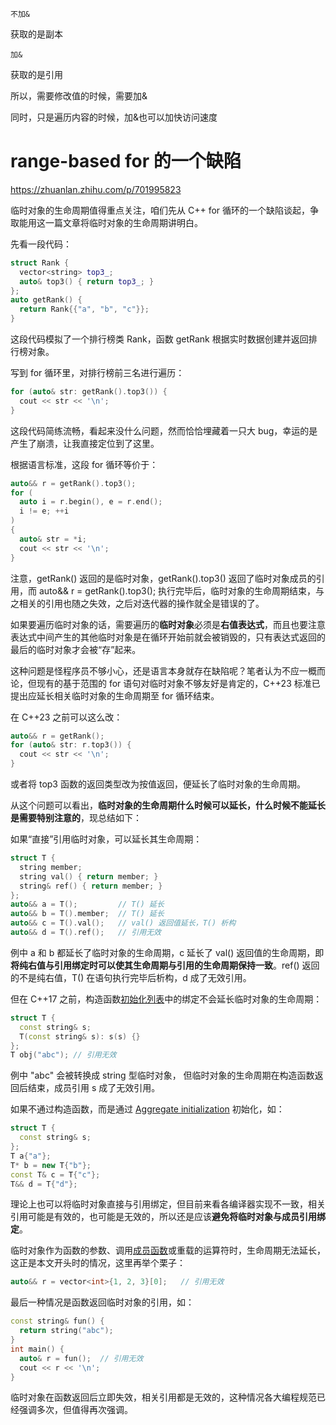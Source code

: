 `不加&`

获取的是副本

`加&`

获取的是引用



所以，需要修改值的时候，需要加&

同时，只是遍历内容的时候，加&也可以加快访问速度





# range-based for 的一个缺陷

https://zhuanlan.zhihu.com/p/701995823

临时对象的生命周期值得重点关注，咱们先从 C++ for 循环的一个缺陷谈起，争取能用这一篇文章将临时对象的生命周期讲明白。

先看一段代码：

```cpp
struct Rank {
  vector<string> top3_;
  auto& top3() { return top3_; }
};
auto getRank() {
  return Rank{{"a", "b", "c"}};
}
```

这段代码模拟了一个排行榜类 Rank，函数 getRank 根据实时数据创建并返回排行榜对象。

写到 for 循环里，对排行榜前三名进行遍历：

```cpp
for (auto& str: getRank().top3()) {
  cout << str << '\n';
}
```

这段代码简练流畅，看起来没什么问题，然而恰恰埋藏着一只大 bug，幸运的是产生了崩溃，让我直接定位到了这里。

根据语言标准，这段 for 循环等价于：

```cpp
auto&& r = getRank().top3();
for (
  auto i = r.begin(), e = r.end(); 
  i != e; ++i
) 
{
  auto& str = *i;
  cout << str << '\n';
}
```

注意，getRank() 返回的是临时对象，getRank().top3() 返回了临时对象成员的引用，而 auto&& r = getRank().top3(); 执行完毕后，临时对象的生命周期结束，与之相关的引用也随之失效，之后对迭代器的操作就全是错误的了。

如果要遍历临时对象的话，需要遍历的**临时对象**必须是**右值表达式**，而且也要注意表达式中间产生的其他临时对象是在循环开始前就会被销毁的，只有表达式返回的最后的临时对象才会被“存”起来。

这种问题是怪程序员不够小心，还是语言本身就存在缺陷呢？笔者认为不应一概而论，但现有的基于范围的 for 语句对临时对象不够友好是肯定的，C++23 标准已提出应延长相关临时对象的生命周期至 for 循环结束。

在 C++23 之前可以这么改：

```cpp
auto&& r = getRank();
for (auto& str: r.top3()) {
  cout << str << '\n';
}
```

或者将 top3 函数的返回类型改为按值返回，便延长了临时对象的生命周期。

从这个问题可以看出，**临时对象的生命周期什么时候可以延长，什么时候不能延长是需要特别注意的**，现总结如下：

如果“直接”引用临时对象，可以延长其生命周期：

```cpp
struct T {
  string member;
  string val() { return member; }
  string& ref() { return member; }
};
auto&& a = T();         // T() 延长
auto&& b = T().member;  // T() 延长
auto&& c = T().val();   // val() 返回值延长，T() 析构
auto&& d = T().ref();   // 引用无效
```

例中 a 和 b 都延长了临时对象的生命周期，c 延长了 val() 返回值的生命周期，即**将纯右值与引用绑定时可以使其生命周期与引用的生命周期保持一致**。ref() 返回的不是纯右值，T() 在语句执行完毕后析构，d 成了无效引用。

但在 C++17 之前，构造函数[初始化列表](https://zhida.zhihu.com/search?q=初始化列表)中的绑定不会延长临时对象的生命周期：

```cpp
struct T {
  const string& s;
  T(const string& s): s(s) {}
};
T obj("abc"); // 引用无效
```

例中 "abc" 会被转换成 string 型临时对象， 但临时对象的生命周期在构造函数返回后结束，成员引用 s 成了无效引用。

如果不通过构造函数，而是通过 [Aggregate initialization](https://link.zhihu.com/?target=https%3A//en.cppreference.com/w/cpp/language/aggregate_initialization) 初始化，如：

```cpp
struct T {
  const string& s;
};
T a{"a"};
T* b = new T{"b"};
const T& c = T{"c"};
T&& d = T{"d"};
```

理论上也可以将临时对象直接与引用绑定，但目前来看各编译器实现不一致，相关引用可能是有效的，也可能是无效的，所以还是应该**避免将临时对象与成员引用绑定**。

临时对象作为函数的参数、调用[成员函数](https://zhida.zhihu.com/search?q=成员函数)或重载的运算符时，生命周期无法延长，这正是本文开头时的情况，这里再举个栗子：

```cpp
auto&& r = vector<int>{1, 2, 3}[0];   // 引用无效
```

最后一种情况是函数返回临时对象的引用，如：

```cpp
const string& fun() {
  return string("abc");
}
int main() {
  auto& r = fun();  // 引用无效
  cout << r << '\n';
}
```

临时对象在函数返回后立即失效，相关引用都是无效的，这种情况各大编程规范已经强调多次，但值得再次强调。

